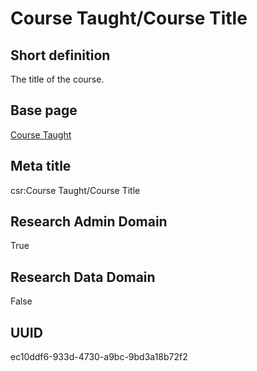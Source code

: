 # Course Taught/Course Title
## Short definition
The title of the course.
## Base page
[Course Taught](https://github.com/EuroCRIS/CASRAI-Dictionairies/blob/main/Objects/Course%20Taught.md)
## Meta title
csr:Course Taught/Course Title
## Research Admin Domain
True
## Research Data Domain
False
## UUID
ec10ddf6-933d-4730-a9bc-9bd3a18b72f2
